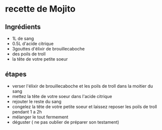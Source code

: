# recette de Mojito

## Ingrédients

* 1L de sang
* 0.5L d'acide citrique
* 3gouttes d'élixir de brouillecaboche
* des poils de troll
* la tête de votre petite soeur

## étapes

* verser l'élixir de brouillecaboche et les poils de troll dans la moitier du sang
* mettez la tête de votre soeur dans l'acide citrique
* rejouter le reste du sang
* congelez la tête de votre petite soeur et laissez reposer les poils de troll pendant 1 a 2h
* mélanger le tout fermement
* déguster ( ne pas oublier de préparer son testament)

